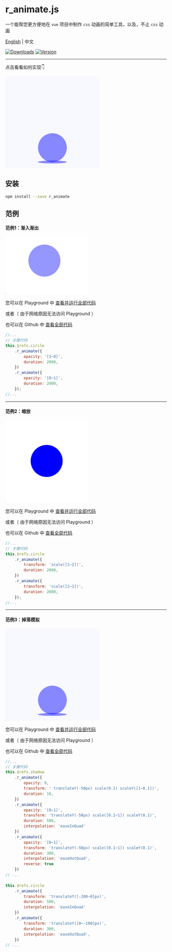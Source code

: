 # r_animate.js

一个能帮您更方便地在 `vue` 项目中制作 `css` 动画的简单工具，以及，不止 `css` 动画

[English](https://github.com/r1ader/r_animate/blob/main/README.md) | 中文

[![Downloads][npm-downloads-src]][npm-downloads-href]
[![Version][npm-version-src]][npm-version-href]

[npm-downloads-src]: https://img.shields.io/npm/dt/r_animate.svg?style=flat&color=darkgreen

[npm-downloads-href]: https://www.npmjs.com/package/r_animate

[npm-version-src]: https://img.shields.io/npm/v/r_animate/latest.svg?style=flat&color=darkorange&label=version

[npm-version-href]: https://www.npmjs.com/package/r_animate

---
点击看看如何实现👇

<a href="#范例3掉落模拟"><img src="https://github.com/r1ader/r_animate/blob/main/image/example_3_cn.gif" alt="example_3_cn"></a>


## 安装

```bash
npm install --save r_animate 
```

## 范例

#### 范例1：渐入渐出

<img src="https://github.com/r1ader/r_animate/blob/main/image/example_1_cn.gif" alt="example_1_cn">

您可以在 Playground 中 [查看并运行全部代码](https://stackblitz.com/edit/vue-ufvvux)

或者（ 由于网络原因无法访问 Playground ）

也可以在 Github 中 [查看全部代码](https://github.com/r1ader/r_animate/blob/main/code/example_1.vue)

```javascript
//...
// 关键代码
this.$refs.circle
    .r_animate({
        opacity: '[1~0]',
        duration: 2000,
    })
    .r_animate({
        opacity: '[0~1]',
        duration: 2000,
    });
//...
```

---

#### 范例2：缩放

<img src="https://github.com/r1ader/r_animate/blob/main/image/example_2_cn.gif" alt="example_2_cn">

您可以在 Playground 中 [查看并运行全部代码](https://stackblitz.com/edit/vue-zpshvy)

或者（ 由于网络原因无法访问 Playground ）

也可以在 Github 中 [查看全部代码](https://github.com/r1ader/r_animate/blob/main/code/example_2.vue)

```javascript
//...
// 关键代码
this.$refs.circle
    .r_animate({
        transform: 'scale([1~2])',
        duration: 2000,
    })
    .r_animate({
        transform: 'scale([2~1])',
        duration: 2000,
    });
//...
```

---

#### 范例3：掉落模拟

<img src="https://github.com/r1ader/r_animate/blob/main/image/example_3_cn.gif" alt="example_3_cn">

您可以在 Playground 中 [查看并运行全部代码](https://stackblitz.com/edit/vue-fdkv5z)

或者（ 由于网络原因无法访问 Playground ）

也可以在 Github 中 [查看全部代码](https://github.com/r1ader/r_animate/blob/main/code/example_3.vue)

```javascript
//...
// 关键代码
this.$refs.shadow
    .r_animate({
        opacity: 0,
        transform: ' translateY(-50px) scale(0.1) scaleY([1~0.1])',
        duration: 16,
    })
    .r_animate({
        opacity: '[0~1]',
        transform: 'translateY(-50px) scale([0.1~1]) scaleY(0.1)',
        duration: 500,
        interpolation: 'easeInQuad'
    })
    .r_animate({
        opacity: '[0~1]',
        transform: 'translateY(-50px) scale([0.1~1]) scaleY(0.1)',
        duration: 300,
        interpolation: 'easeOutQuad',
        reverse: true
    })
// ...

this.$refs.circle
    .r_animate({
        transform: 'translateY([-200~0]px)',
        duration: 500,
        interpolation: 'easeInQuad'
    })
    .r_animate({
        transform: 'translateY([0~-100]px)',
        duration: 300,
        interpolation: 'easeOutQuad',
    })
// ...
```

